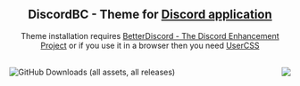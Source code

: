 <h2 align="Center">DiscordBC - Theme for <a href="https://discord.com/">Discord application</a></h2>
<p align="Center">Theme installation requires <a href="https://betterdiscord.app/">BetterDiscord - The Discord Enhancement Project</a> or if you use it in a browser then you need <a href="https://chromewebstore.google.com/detail/user-css/okpjlejfhacmgjkmknjhadmkdbcldfcb?hl=en&pli=1">UserCSS</a></p>
<br>

<div>
    <img align="left" alt="GitHub Downloads (all assets, all releases)" src="https://img.shields.io/github/downloads/beastcom74/DiscordBC/total?style=flat&labelColor=smoke&color=94be1a&cacheSeconds=300"/>
    <img align="right" src="https://img.shields.io/badge/Last update: 28.03.24, 02:06:38-FFBF00"/>
</div>
